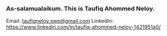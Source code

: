 ### As-salamualaikum. This is Taufiq Ahommed Neloy.

Email: taufiqneloy.swe@gmail.com
LinkedIn: https://www.linkedin.com/in/taufiq-ahommed-neloy-1421951a0/

